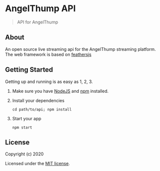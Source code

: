 # AngelThump API

> API for AngelThump

## About

An open source live streaming api for the AngelThump streaming platform. The web framework is based on [feathersjs](http://feathersjs.com)

## Getting Started

Getting up and running is as easy as 1, 2, 3.

1. Make sure you have [NodeJS](https://nodejs.org/) and [npm](https://www.npmjs.com/) installed.
2. Install your dependencies

    ```
    cd path/to/api; npm install
    ```

3. Start your app

    ```
    npm start
    ```

## License

Copyright (c) 2020

Licensed under the [MIT license](LICENSE).
